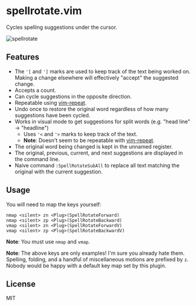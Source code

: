 # spellrotate.vim

Cycles spelling suggestions under the cursor.

![spellrotate][1]

## Features

- The `'[` and `']` marks are used to keep track of the text being worked on.
  Making a change elsewhere will effectively "accept" the suggested change.
- Accepts a count.
- Can cycle suggestions in the opposite direction.
- Repeatable using [vim-repeat][2].
- Undo once to restore the original word regardless of how many suggestions
  have been cycled.
- Works in visual mode to get suggestions for split words (e.g. "head line" ->
  "headline")
  - Uses `'<` and `'>` marks to keep track of the text.
  - **Note**: Doesn't seem to be repeatable with [vim-repeat][2].
- The original word being changed is kept in the unnamed register.
- The original, previous, current, and next suggestions are displayed in the
  command line.
- Naive command `:SpellRotateSubAll` to replace all text matching the original
  with the current suggestion.

## Usage

You will need to map the keys yourself:

```vim
nmap <silent> zn <Plug>(SpellRotateForward)
nmap <silent> zp <Plug>(SpellRotateBackward)
vmap <silent> zn <Plug>(SpellRotateForwardV)
vmap <silent> zp <Plug>(SpellRotateBackwardV)
```

**Note**: You must use `nmap` and `vmap`.

**Note**: The above keys are only examples!  I'm sure you already hate them.
Spelling, folding, and a handful of miscellaneous motions are prefixed by `z`.
Nobody would be happy with a default key map set by this plugin.

## License

MIT

[1]: https://cloud.githubusercontent.com/assets/111942/16791555/24b30456-488e-11e6-8f65-d30695d13a2a.gif
[2]: https://github.com/tpope/vim-repeat

